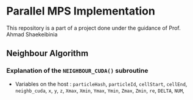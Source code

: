 # Parallel MPS Implementation

This repository is a part of a project done under the guidance of Prof. Ahmad Shaekeibinia

## Neighbour Algorithm

### Explanation of the `NEIGHBOUR_CUDA()` subroutine

- Variables on the host : `particleHash`, `particleId`, `cellStart`, `cellEnd`, `neighb_cuda`, `x`, `y`, `z`, `Xmax`, `Xmin`, `Ymax`, `Ymin`, `Zmax`, `Zmin`, `re`, `DELTA`, `NUM`, 


